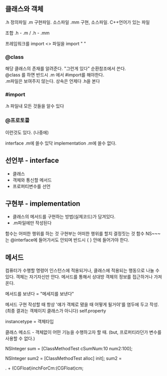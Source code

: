 ## 클래스와 객체

.h 정의파일
.m 구현파일. 소스파일
.mm 구현, 소스파일. C++언어가 있는 파일

조합 .h - .m / .h - .mm

프레임워크를 import <> 
파일을 import " "


### @class 

해당 클래스의 존재를 알려준다. "그런게 있다" 순환참조에서 쓴다.    
@class 를 하면 반드시 .m 에서 #import를 해야한다.   
.m파일은 보여주지 않는다. 상속은 언제다 .h을 본다

### #import

.h 파일내 모든 것들을 알수 있다

### @프로토콜 
이런것도 있다. (나중에)

interface .m에 쓸수 있닥
implementation .m에 쓸수 없다.

## 선언부 - interface
- 클래스 
- 객체와 통신할 메서드
- 프로퍼티변수를 선언



## 구현부 - implementation
- 클래스의 메서드를 구현하는 방법(실제코드)가 담겨있다.
- .m파일에만 작성된다

함수는 어떠한 행위를 하는 것
구현부는 어떠한 행위를 할지 결정짓는 것
함수  NS~~~는 @interface에 들어가서도 안되며 반드시 { } 안에 들어가야 한다.


## 메서드
컴퓨터가 수행할 명령어
인스턴스에 적용되거나, 클래스에 적용되는 행동으로 나눌 수 있다.
객체는 자기자신만 안다. 메서드를 통해서 상대방 객체의 정보를 접근하거나 가져온다.

메서드를 보낸다 = "메세지를 보낸다"


메서드 구현 작성할 때 항상 '얘가 객체로 됐을 때 어떻게 될거야'를 염두에 두고 작성. 
(최종 결과는 객체이지 클래스가 아니다)
self.property 


instancetype = 객체타입

클래스 메소드 -  객체없이 어떤 기능을 수행하고자 할 때.
(but, 프로퍼티라던가 변수를 사용할 수 없다.)

NSInteger sum = [ClassMethodTest cSumNum:10 num2:100];

NSInteger sum2 = [ClassMethodTest alloc] init];
sum2 = 

.  + (CGFloat)inchForCm:(CGFloat)cm;

